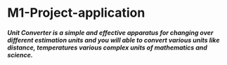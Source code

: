 # M1-Project-application
##### Unit Converter is a simple and effective apparatus for changing over different estimation units and you will able to convert various units like distance, temperatures various complex units of mathematics and science.
